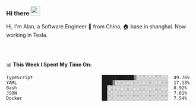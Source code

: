 ### Hi there <img src="https://media.giphy.com/media/hvRJCLFzcasrR4ia7z/giphy.gif" width="25px">

<!-- ![visitors](https://visitor-badge.glitch.me/badge?page_id=dislfyer.dislfyer) -->

Hi, I'm Alan, a Software Engineer 🚀 from China, 🏠 base in shanghai. Now working in Tesla.

<br/>
<br/>

📊 **This Week I Spent My Time On:**


<!--START_SECTION:waka-->

```text
TypeScript                          ████████████▒░░░░░░░░░░░░  49.76%
YAML                                ████▒░░░░░░░░░░░░░░░░░░░░  17.13%
Bash                                ██░░░░░░░░░░░░░░░░░░░░░░░  8.92%
JSON                                ██░░░░░░░░░░░░░░░░░░░░░░░  7.81%
Docker                              ██░░░░░░░░░░░░░░░░░░░░░░░  7.54%
```

<!--END_SECTION:waka-->

<!--
**About Me:**
 -->
